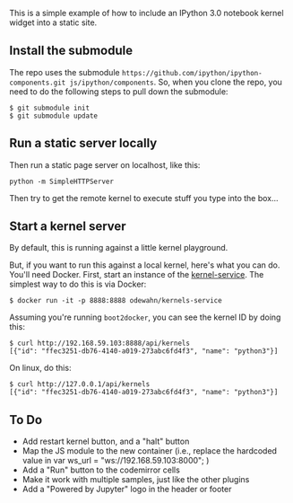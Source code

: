 This is a simple example of how to include an IPython 3.0 notebook kernel widget into a static site.  

## Install the submodule

The repo uses the submodule `https://github.com/ipython/ipython-components.git js/ipython/components`.  So, when you clone the repo, you need to do the following steps to pull down the submodule:

```
$ git submodule init
$ git submodule update
```

## Run a static server locally

Then run a static page server on localhost, like this:

```
python -m SimpleHTTPServer
```

Then try to get the remote kernel to execute stuff you type into the box...


## Start a kernel server

By default, this is running against a little kernel playground. 

But, if you want to run this against a local kernel, here's what you can do. You'll need Docker.  First, start an instance of the [kernel-service](https://github.com/rgbkrk/kernels-service).  The simplest way to do this is via Docker:

```
$ docker run -it -p 8888:8888 odewahn/kernels-service
```

Assuming you're running `boot2docker`, you can see the kernel ID by doing this:

```
$ curl http://192.168.59.103:8888/api/kernels
[{"id": "ffec3251-db76-4140-a019-273abc6fd4f3", "name": "python3"}]
```

On linux, do this:

```
$ curl http://127.0.0.1/api/kernels
[{"id": "ffec3251-db76-4140-a019-273abc6fd4f3", "name": "python3"}]
```




## To Do


* Add restart kernel button, and a "halt" button
* Map the JS module to the new container (i.e., replace the hardcoded value in var ws_url = "ws://192.168.59.103:8000"; )
* Add a "Run" button to the codemirror cells
* Make it work with multiple samples, just like the other plugins
* Add a  "Powered by Jupyter" logo in the header or footer

